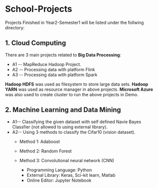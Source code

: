 # School-Projects
Projects Finished in Year2-Semester1 will be listed under the follwing directory:

## 1. Cloud Computing 
There are 3 main projects related to **Big Data Processing**:
* A1 -- MapReduce Hadoop Project. 
* A2 -- Processing data with platform Flink
* A3 -- Processing data with platform Spark

**Hadoop HDFS** was used as filesystem to store large data sets.
**Hadoop YARN** was used as resource manager in above projects.
**Microsoft Azure** was also used to create cluster to run the above projects in Demo.

## 2. Machine Learning and Data Mining
* A1-- Classifying the given dataset with self defined Navie Bayes Classfier (not allowed to using external library).
* A2-- Using 3 methods to classify the Cifar10 (vision dataset).
	* Method 1: Adaboost
	* Method 2: Random Forest
	* Method 3: Convolutional neural network (CNN) 

		* Programming Language: Python
		* External Library: Keras, Sci-kit learn, Matlab
		* Online Editor: Jupyter Notebook

